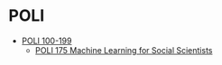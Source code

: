 # POLI
* [POLI 100-199](/Department/POLI/POLI100-199/README.md)
  * [POLI 175 Machine Learning for Social Scientists](/Department/POLI/POLI100-199/POLI175.md)
